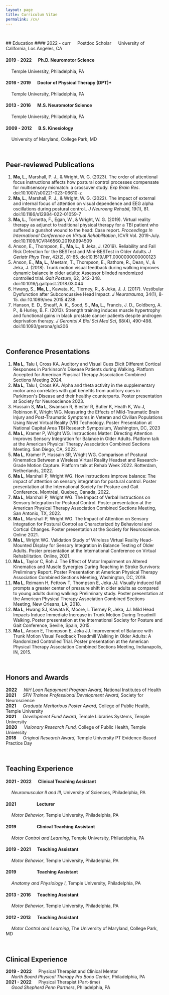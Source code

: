 ```yaml
---
layout: page
title: Curriculum Vitae
permalink: /cv/
---
```

<p>&nbsp;</p>
## Education
#### 2022 - curr &emsp; Postdoc Scholar
&emsp; University of California, Los Angeles, CA

#### 2019 - 2022 &emsp; Ph.D. Neuromotor Science
&emsp; Temple University, Philadelphia, PA

#### 2016 - 2019 &emsp; Doctor of Physical Therapy (DPT)*
&emsp; Temple University, Philadelphia, PA

#### 2013 - 2016 &emsp; M.S. Neuromotor Science
&emsp; Temple University, Philadelphia, PA

#### 2009 - 2012 &emsp; B.S. Kinesiology
&emsp; University of Maryland, College Park, MD

<p>&nbsp;</p>

## Peer-reviewed Publications
1.	**Ma, L**., Marshall, P. J., & Wright, W. G. (2023). The order of attentional focus instructions affects how postural control processes compensate for multisensory mismatch: a crossover study. *Exp Brain Res*. doi:10.1007/s00221-023-06610-z
2.	**Ma, L**., Marshall, P. J., & Wright, W. G. (2022). The impact of external and internal focus of attention on visual dependence and EEG alpha oscillations during postural control.. *J Neuroeng Rehabil*, 19(1), 81. doi:10.1186/s12984-022-01059-7
3.	**Ma, L**., Tornetta, F., Egan, W., & Wright, W. G. (2019). Virtual reality therapy as adjunct to traditional physical therapy for a TBI patient who suffered a gunshot wound to the head: Case report. *Proceedings In International Conference on Virtual Rehabilitation*, ICVR Vol. 2019-July. doi:10.1109/ICVR46560.2019.8994509
4.	Anson, E., Thompson, E., **Ma, L**., & Jeka, J. (2019). Reliability and Fall Risk Detection for the BESTest and Mini-BESTest in Older Adults. *J Geriatr Phys Ther*, 42(2), 81-85. doi:10.1519/JPT.0000000000000123
5.	Anson, E., **Ma, L**., Meetam, T., Thompson, E., Rathore, R., Dean, V., & Jeka, J. (2018). Trunk motion visual feedback during walking improves dynamic balance in older adults: Assessor blinded randomized controlled trial. *Gait Posture*, 62, 342-348. doi:10.1016/j.gaitpost.2018.03.044
6.	Hwang, S., **Ma, L**., Kawata, K., Tierney, R., & Jeka, J. J. (2017). Vestibular Dysfunction after Subconcussive Head Impact. *J Neurotrauma*, 34(1), 8-15. doi:10.1089/neu.2015.4238
7.	Hanson, E. D., Sheaff, A. K., Sood, S., **Ma, L**., Francis, J. D., Goldberg, A. P., & Hurley, B. F. (2013). Strength training induces muscle hypertrophy and functional gains in black prostate cancer patients despite androgen deprivation therapy. *J Gerontol A Biol Sci Med Sci*, 68(4), 490-498. doi:10.1093/gerona/gls206

<p>&nbsp;</p>
  
## Conference Presentations
1.	**Ma L**, Talu I, Cross KA. Auditory and Visual Cues Elicit Different Cortical Responses in Parkinson's Disease Patients during Walking. Platform Accepted for American Physical Therapy Association Combined Sections Meeting 2024. 
2.	**Ma L**, Talu I, Cross KA. Alpha and theta activity in the supplementary motor area correlates with gait benefits from auditory cues in Parkinson's Disease and their healthy counterparts. Poster presentation at Society for Neuroscience 2023. 
3.	Hussain S, **Ma L**, Swanson R, Biester R, Butler K, Heath K, Wu J, Robinson K, Wright WG. Measuring the Effects of Mild-Traumatic Brain Injury and Post-Traumatic Symptoms in Veteran and Civilian Populations Using Novel Virtual Reality (VR) Technology. Poster Presentation at National Capital Area TBI Research Symposium, Washington, DC, 2023
4.	**Ma L**, Kramer P, Wright WG. Instructions Matter: Directing Attention Improves Sensory Integration for Balance in Older Adults. Platform talk at the American Physical Therapy Association Combined Sections Meeting. San Diego, CA, 2022. 
5.	**Ma L**, Kramer P, Hussain SR, Wright WG. Comparison of Postural Kinematics Between a Wireless Virtual Reality Headset and Research-Grade Motion Capture. Platform talk at Rehab Week 2022. Rotterdam, Netherlands, 2022.
6.	**Ma L**, Marshall P, Wright WG. How instructions improve balance: The impact of attention on sensory integration for postural control. Poster presentation at the International Society for Posture and Gait Conference. Montréal, Quebec, Canada, 2022.
7.	**Ma L**, Marshall P, Wright WG. The Impact of Verbal Instructions on Sensory Integration for Postural Control. Poster presentation at the American Physical Therapy Association Combined Sections Meeting, San Antonio, TX, 2022.
8.	**Ma L**, Marshall P, Wright WG. The Impact of Attention on Sensory Integration for Postural Control as Characterized by Behavioral and Cortical Changes. Poster presentation at the Society for Neuroscience. Online 2021.
9.	**Ma L**, Wright WG. Validation Study of Wireless Virtual Reality Head-Mounted Display for Sensory Integration in Balance Testing of Older Adults. Poster presentation at the International Conference on Virtual Rehabilitation. Online, 2021.
10. **Ma L**, Taylor C, Roh J. The Effect of Motor Impairment on Altered Kinematics and Muscle Synergies During Reaching in Stroke Survivors: Preliminary Report. Poster Presentation at American Physical Therapy Association Combined Sections Meeting, Washington, DC, 2019. 
11. **Ma L**, Reimann H, Fettrow T, Thompson E, Jeka JJ. Visually induced fall prompts a greater center of pressure shift in older adults as compared to young adults during walking: Preliminary study. Poster presentation at the American Physical Therapy Association Combined Sections Meeting, New Orleans, LA, 2018.
12. **Ma L**, Hwang SJ, Kawata K, Moore, L Tierney R, Jeka, JJ. Mild Head Impacts Induce Immediate Increase in Trunk Motion During Treadmill Walking. Poster presentation at the International Society for Posture and Gait Conference, Seville, Spain, 2015.  
13. **Ma L**, Anson E, Thompson E, Jeka JJ. Improvement of Balance with Trunk Motion Visual Feedback Treadmill Walking in Older Adults: A Randomized Controlled Trial. Poster presentation at the American Physical Therapy Association Combined Sections Meeting, Indianapolis, IN, 2015.

<p>&nbsp;</p>
  
## Honors and Awards
**2022 &emsp;** 		*NIH Loan Repayment Program Award,* National Institutes of Health\
**2021 &emsp;**		*SFN Trainee Professional Development Award,* Society for Neuroscience\
**2021 &emsp;**		*Graduate Meritorious Poster Award,* College of Public Health, Temple University\
**2021 &emsp;**		*Development Fund Award,* Temple Libraries Systems, Temple University\
**2020 &emsp;**		*Visionary Research Fund,* College of Public Health, Temple University\
**2018 &emsp;**		*Original Research Award,* Temple University PT Evidence-Based Practice Day

<p>&nbsp;</p>

## Teaching Experience

#### 2021 - 2022 &emsp; Clinical Teaching Assistant
&emsp; *Neuromuscular II and III*, University of Sciences, Philadelphia, PA

#### 2021 &emsp; &emsp; &emsp; &ensp; Lecturer
&emsp; *Motor Behavior*, Temple University, Philadelphia, PA

#### 2019 &emsp; &emsp; &emsp; &ensp; Clinical Teaching Assistant
&emsp; *Motor Control and Learning*, Temple University, Philadelphia, PA

#### 2019 - 2021 &emsp; Teaching Assistant 
&emsp; *Motor Behavior*, Temple University, Philadelphia, PA
#### 2019 &emsp; &emsp; &emsp;  &ensp; Teaching Assistant 
&emsp; *Anatomy and Physiology I*, Temple University, Philadelphia, PA
#### 2013 - 2016 &emsp; Teaching Assistant 
&emsp; *Motor Behavior*, Temple University, Philadelphia, PA
#### 2012 - 2013 &emsp; Teaching Assistant 
&emsp; *Motor Control and Learning*, The University of Maryland, College Park, MD


<p>&nbsp;</p>

## Clinical Experience
**2019 - 2022** &emsp; Physical Therapist and Clinical Mentor\
*&emsp; North Board Physical Therapy Pro Bono Center*, Philadelphia, PA\
**2021 - 2022** &emsp; Physical Therapist (Part-time)\
*&emsp; Good Shepherd Penn Partners*, Philadelphia, PA